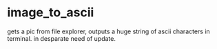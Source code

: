 # image_to_ascii
gets a pic from file explorer, outputs a huge string of ascii characters in terminal. in desparate need of update.
